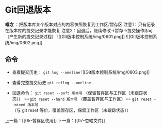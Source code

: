 # Git回退版本
**概念** ：把版本库某个版本对应的内容快照恢复到工作区/暂存区
注意1：只有记录在版本库的提交记录才能恢复
注意2：回退后，继续修改->暂存->提交操作即可（产生新的提交记录过程）
![[Git版本控制系统/img/0601.png]]
![[Git版本控制系统/img/0602.png]]
## 命令
-  查看提交历史：
`git log --oneline`
![[Git版本控制系统/img/0603.png]]

- 查看完整提交历史
`git reflog --oneline`

- 回退命令：
`git reset --soft 版本号`  （保留暂存区与工作区（未跟踪状态））
==`git reset --hard 版本号`  （覆盖暂存区与工作区）==
`git reset --mixed 版本号` （与 git reset 等价，覆盖暂存区，保留工作区（未跟踪状态））


上一篇：[[05-暂存区使用]]
下一篇：[[07-忽略文件]]